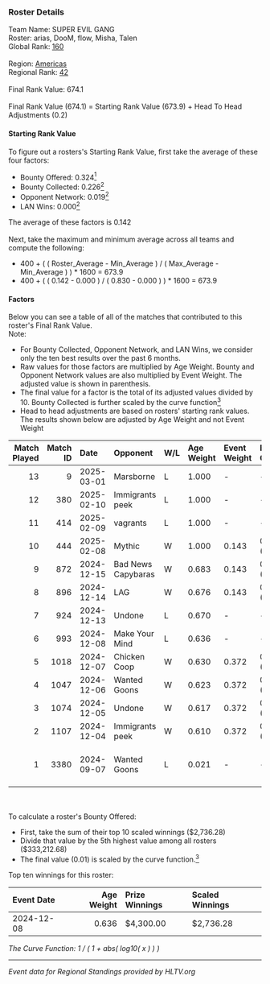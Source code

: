 ### Roster Details<br />
Team Name: SUPER EVIL GANG<br />
Roster: arias, DooM, flow, Misha, Talen<br />
Global Rank: [160](../../standings_global_2025_03_03.md)<br />
<br />
Region: [Americas]( ../../standings_americas_2025_03_03.md)<br />
Regional Rank: [42]( ../../standings_americas_2025_03_03.md)<br />
<br />
Final Rank Value:  674.1<br />
<br />
Final Rank Value (674.1) = Starting Rank Value (673.9) + Head To Head Adjustments (0.2)<br />

#### Starting Rank Value<br />
To figure out a rosters's Starting Rank Value, first take the average of these four factors:<br />
- Bounty Offered: 0.324[<sup>1</sup>](#table2)
- Bounty Collected: 0.226[<sup>2</sup>](#table1)
- Opponent Network: 0.019[<sup>2</sup>](#table1)
- LAN Wins: 0.000[<sup>2</sup>](#table1)

The average of these factors is 0.142<br />
<br />
Next, take the maximum and minimum average across all teams and compute the following:<br />
- 400 + ( ( Roster_Average - Min_Average ) / ( Max_Average - Min_Average ) ) * 1600 = 673.9
- 400 + ( ( 0.142 - 0.000 ) / ( 0.830 - 0.000 ) ) * 1600 = 673.9


#### Factors<br />
Below you can see a table of all of the matches that contributed to this roster's Final Rank Value.<br />
Note:<br />

- For Bounty Collected, Opponent Network, and LAN Wins, we consider only the ten best results over the past 6 months.
- Raw values for those factors are multiplied by Age Weight. Bounty and Opponent Network values are also multiplied by Event Weight. The adjusted value is shown in parenthesis.
- The final value for a factor is the total of its adjusted values divided by 10. Bounty Collected is further scaled by the curve function[<sup>3</sup>](#curveFunction)
- Head to head adjustments are based on rosters' starting rank values. The results shown below are adjusted by Age Weight and not Event Weight
<span id="table1"></span><br />


| Match Played | Match ID | Date       | Opponent           | W/L | Age Weight | Event Weight | Bounty Collected | Opponent Network | LAN Wins  | H2H Adj. | Roster                                      |
| -: | -: | :- | :- | :- | :- | :- | :- | :- | :- | -: | :- |
|           13 |        9 | 2025-03-01 | Marsborne          | L   | 1.000      | -            | -                | -                | -         |    -8.51 | arias, DooM, flow, Misha, Talen             |
|           12 |      380 | 2025-02-10 | Immigrants peek    | L   | 1.000      | -            | -                | -                | -         |   -18.69 | arias, clipzera, Keiti, Misha, Talen        |
|           11 |      414 | 2025-02-09 | vagrants           | L   | 1.000      | -            | -                | -                | -         |   -18.38 | arias, clipzera, flow, Misha, Talen         |
|           10 |      444 | 2025-02-08 | Mythic             | W   | 1.000      | 0.143        | 0.000 (0.000)    | 0.026 (0.004)    | 0 (0.000) |     7.01 | arias, clipzera, flow, Misha, Talen         |
|            9 |      872 | 2024-12-15 | Bad News Capybaras | W   | 0.683      | 0.143        | 0.000 (0.000)    | 0.142 (0.014)    | 0 (0.000) |     9.28 | arias, clipzera, Keiti, Misha, Talen        |
|            8 |      896 | 2024-12-14 | LAG                | W   | 0.676      | 0.143        | 0.004 (0.000)    | 0.145 (0.014)    | 0 (0.000) |    11.35 | arias, clipzera, Keiti, Misha, Talen        |
|            7 |      924 | 2024-12-13 | Undone             | L   | 0.670      | -            | -                | -                | -         |    -8.93 | arias, clipzera, Keiti, Misha, Talen        |
|            6 |      993 | 2024-12-08 | Make Your Mind     | L   | 0.636      | -            | -                | -                | -         |   -10.06 | arias, clipzera, flow, Misha, Talen         |
|            5 |     1018 | 2024-12-07 | Chicken Coop       | W   | 0.630      | 0.372        | 0.006 (0.001)    | 0.135 (0.032)    | 0 (0.000) |     8.31 | arias, clipzera, flow, Misha, Talen         |
|            4 |     1047 | 2024-12-06 | Wanted Goons       | W   | 0.623      | 0.372        | 0.004 (0.001)    | 0.133 (0.031)    | 0 (0.000) |    10.00 | arias, clipzera, flow, Misha, Talen         |
|            3 |     1074 | 2024-12-05 | Undone             | W   | 0.617      | 0.372        | 0.002 (0.001)    | 0.232 (0.053)    | 0 (0.000) |    11.05 | arias, clipzera, flow, Misha, Talen         |
|            2 |     1107 | 2024-12-04 | Immigrants peek    | W   | 0.610      | 0.372        | 0.001 (0.000)    | 0.179 (0.041)    | 0 (0.000) |     8.25 | arias, clipzera, flow, Misha, Talen         |
|            1 |     3380 | 2024-09-07 | Wanted Goons       | L   | 0.021      | -            | -                | -                | -         |    -0.49 | arias, Lambchoppington, Locke, Misha, Talen |

<br />
<span id="table2"></span><br />
To calculate a roster's Bounty Offered:<br />

- First, take the sum of their top 10 scaled winnings ($2,736.28)
- Divide that value by the 5th highest value among all rosters ($333,212.68)
- The final value (0.01) is scaled by the curve function.[<sup>3</sup>](#curveFunction)

Top ten winnings for this roster:<br />

| Event Date | Age Weight | Prize Winnings | Scaled Winnings |
| :- | -: | :- | :- |
| 2024-12-08 |      0.636 | $4,300.00      | $2,736.28       |


<span id="curveFunction"></span>_The Curve Function: 1 / ( 1 + abs( log10( x ) ) )_<br />

---
_Event data for Regional Standings provided by HLTV.org_<br />
